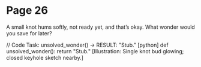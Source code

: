 # Page 26

A small knot hums softly, not ready yet, and that’s okay.
What wonder would you save for later?

// Code Task: unsolved_wonder() → RESULT: "Stub."
[python]
def unsolved_wonder():
    return "Stub."
[Illustration: Single knot bud glowing; closed keyhole sketch nearby.]
